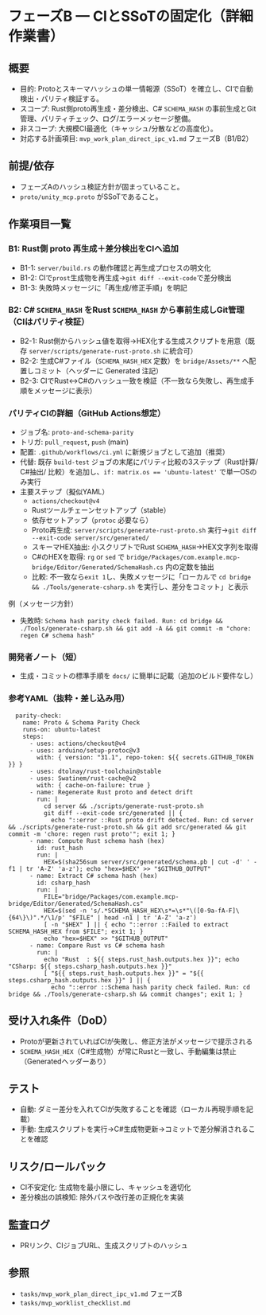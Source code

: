 # フェーズB — CIとSSoTの固定化（詳細作業書）

## 概要
- 目的: Protoとスキーマハッシュの単一情報源（SSoT）を確立し、CIで自動検出・パリティ検証する。
- スコープ: Rust側proto再生成・差分検出、C# `SCHEMA_HASH` の事前生成とGit管理、パリティチェック、ログ/エラーメッセージ整備。
- 非スコープ: 大規模CI最適化（キャッシュ/分散などの高度化）。
- 対応する計画項目: `mvp_work_plan_direct_ipc_v1.md` フェーズB（B1/B2）

## 前提/依存
- フェーズAのハッシュ検証方針が固まっていること。
- `proto/unity_mcp.proto` がSSoTであること。

## 作業項目一覧

### B1: Rust側 proto 再生成＋差分検出をCIへ追加
- B1-1: `server/build.rs` の動作確認と再生成プロセスの明文化
- B1-2: CIで`prost`生成物を再生成→`git diff --exit-code`で差分検出
- B1-3: 失敗時メッセージに「再生成/修正手順」を明記

### B2: C# `SCHEMA_HASH` をRust `SCHEMA_HASH` から事前生成しGit管理（CIはパリティ検証）
- B2-1: Rust側からハッシュ値を取得→HEX化する生成スクリプトを用意（既存 `server/scripts/generate-rust-proto.sh` に統合可）
- B2-2: 生成C#ファイル（`SCHEMA_HASH_HEX` 定数）を `bridge/Assets/**` へ配置しコミット（ヘッダーに Generated 注記）
- B2-3: CIでRust↔C#のハッシュ一致を検証（不一致なら失敗し、再生成手順をメッセージに表示）

### パリティCIの詳細（GitHub Actions想定）
- ジョブ名: `proto-and-schema-parity`
- トリガ: `pull_request`, `push` (main)
- 配置: `.github/workflows/ci.yml` に新規ジョブとして追加（推奨）
- 代替: 既存 `build-test` ジョブの末尾にパリティ比較の3ステップ（Rust計算/ C#抽出/ 比較）を追加し、`if: matrix.os == 'ubuntu-latest'` で単一OSのみ実行
- 主要ステップ（擬似YAML）
  - `actions/checkout@v4`
  - Rustツールチェーンセットアップ（stable）
  - 依存セットアップ（`protoc` 必要なら）
  - Proto再生成: `server/scripts/generate-rust-proto.sh` 実行→`git diff --exit-code server/src/generated/`
  - スキーマHEX抽出: 小スクリプトでRust `SCHEMA_HASH`→HEX文字列を取得
  - C#のHEXを取得: `rg` or `sed` で `bridge/Packages/com.example.mcp-bridge/Editor/Generated/SchemaHash.cs` 内の定数を抽出
  - 比較: 不一致なら`exit 1`し、失敗メッセージに「ローカルで `cd bridge && ./Tools/generate-csharp.sh` を実行し、差分をコミット」と表示

例（メッセージ方針）
- 失敗時: `Schema hash parity check failed. Run: cd bridge && ./Tools/generate-csharp.sh && git add -A && git commit -m "chore: regen C# schema hash"`

### 開発者ノート（短）
- 生成・コミットの標準手順を `docs/` に簡単に記載（追加のビルド要件なし）

### 参考YAML（抜粋・差し込み用）
```
  parity-check:
    name: Proto & Schema Parity Check
    runs-on: ubuntu-latest
    steps:
      - uses: actions/checkout@v4
      - uses: arduino/setup-protoc@v3
        with: { version: "31.1", repo-token: ${{ secrets.GITHUB_TOKEN }} }
      - uses: dtolnay/rust-toolchain@stable
      - uses: Swatinem/rust-cache@v2
        with: { cache-on-failure: true }
      - name: Regenerate Rust proto and detect drift
        run: |
          cd server && ./scripts/generate-rust-proto.sh
          git diff --exit-code src/generated || {
            echo "::error ::Rust proto drift detected. Run: cd server && ./scripts/generate-rust-proto.sh && git add src/generated && git commit -m 'chore: regen rust proto'"; exit 1; }
      - name: Compute Rust schema hash (hex)
        id: rust_hash
        run: |
          HEX=$(sha256sum server/src/generated/schema.pb | cut -d' ' -f1 | tr 'A-Z' 'a-z'); echo "hex=$HEX" >> "$GITHUB_OUTPUT"
      - name: Extract C# schema hash (hex)
        id: csharp_hash
        run: |
          FILE="bridge/Packages/com.example.mcp-bridge/Editor/Generated/SchemaHash.cs"
          HEX=$(sed -n 's/.*SCHEMA_HASH_HEX\s*=\s*"\([0-9a-fA-F]\{64\}\)".*/\1/p' "$FILE" | head -n1 | tr 'A-Z' 'a-z')
          [ -n "$HEX" ] || { echo "::error ::Failed to extract SCHEMA_HASH_HEX from $FILE"; exit 1; }
          echo "hex=$HEX" >> "$GITHUB_OUTPUT"
      - name: Compare Rust vs C# schema hash
        run: |
          echo "Rust  : ${{ steps.rust_hash.outputs.hex }}"; echo "CSharp: ${{ steps.csharp_hash.outputs.hex }}"
          [ "${{ steps.rust_hash.outputs.hex }}" = "${{ steps.csharp_hash.outputs.hex }}" ] || {
            echo "::error ::Schema hash parity check failed. Run: cd bridge && ./Tools/generate-csharp.sh && commit changes"; exit 1; }
```

## 受け入れ条件（DoD）
- Protoが更新されていればCIが失敗し、修正方法がメッセージで提示される
- `SCHEMA_HASH_HEX`（C#生成物）が常にRustと一致し、手動編集は禁止（Generatedヘッダーあり）

## テスト
- 自動: ダミー差分を入れてCIが失敗することを確認（ローカル再現手順を記載）
- 手動: 生成スクリプトを実行→C#生成物更新→コミットで差分解消されることを確認

## リスク/ロールバック
- CI不安定化: 生成物を最小限にし、キャッシュを適切化
- 差分検出の誤検知: 除外パスや改行差の正規化を実装

## 監査ログ
- PRリンク、CIジョブURL、生成スクリプトのハッシュ

## 参照
- `tasks/mvp_work_plan_direct_ipc_v1.md` フェーズB
- `tasks/mvp_worklist_checklist.md`
